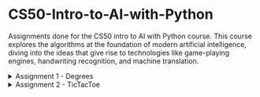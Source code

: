 # CS50-Intro-to-AI-with-Python
Assignments done for the CS50 intro to AI with Python course. This course explores the algorithms at the foundation of modern artificial intelligence, diving into the ideas that give rise to technologies like game-playing engines, handwriting recognition, and machine translation.

<details>

<summary>Assignment 1 - Degrees</summary>

# [Degrees](https://cs50.harvard.edu/ai/2023/projects/0/degrees//#degrees)

Due to interaction with several of the course’s projects, and given that parts of this course material were originally from 2020, the latest version of Python you should use in this course is Python 3.10.

Write a program that determines how many “degrees of separation” apart two actors are.

```
$ python degrees.py large
Loading data...
Data loaded.
Name: Emma Watson
Name: Jennifer Lawrence
3 degrees of separation.
1: Emma Watson and Brendan Gleeson starred in Harry Potter and the Order of the Phoenix
2: Brendan Gleeson and Michael Fassbender starred in Trespass Against Us
3: Michael Fassbender and Jennifer Lawrence starred in X-Men: First Class
```

## [When to Do It](https://cs50.harvard.edu/ai/2023/projects/0/degrees//#when-to-do-it)

By [Sunday, December 31, 2023 at 8:59 PM PST](https://time.cs50.io/20231231T235900-0500).

## [How to Get Help](https://cs50.harvard.edu/ai/2023/projects/0/degrees//#how-to-get-help)

1.  Ask questions via [Ed](https://cs50.edx.org/ed)!
2.  Ask questions via any of CS50’s [communities](https://cs50.harvard.edu/ai/2023/projects/0/degrees//../../../communities/)!

## [Background](https://cs50.harvard.edu/ai/2023/projects/0/degrees//#background)

According to the [Six Degrees of Kevin Bacon](https://en.wikipedia.org/wiki/Six_Degrees_of_Kevin_Bacon) game, anyone in the Hollywood film industry can be connected to Kevin Bacon within six steps, where each step consists of finding a film that two actors both starred in.

In this problem, we’re interested in finding the shortest path between any two actors by choosing a sequence of movies that connects them. For example, the shortest path between Jennifer Lawrence and Tom Hanks is 2: Jennifer Lawrence is connected to Kevin Bacon by both starring in “X-Men: First Class,” and Kevin Bacon is connected to Tom Hanks by both starring in “Apollo 13.”

We can frame this as a search problem: our states are people. Our actions are movies, which take us from one actor to another (it’s true that a movie could take us to multiple different actors, but that’s okay for this problem). Our initial state and goal state are defined by the two people we’re trying to connect. By using breadth-first search, we can find the shortest path from one actor to another.

## [Getting Started](https://cs50.harvard.edu/ai/2023/projects/0/degrees//#getting-started)

-   Download the distribution code from [https://cdn.cs50.net/ai/2023/x/projects/0/degrees.zip](https://cdn.cs50.net/ai/2023/x/projects/0/degrees.zip) and unzip it.

## [Understanding](https://cs50.harvard.edu/ai/2023/projects/0/degrees//#understanding)

The distribution code contains two sets of CSV data files: one set in the `large` directory and one set in the `small` directory. Each contains files with the same names, and the same structure, but `small` is a much smaller dataset for ease of testing and experimentation.

Each dataset consists of three CSV files. A CSV file, if unfamiliar, is just a way of organizing data in a text-based format: each row corresponds to one data entry, with commas in the row separating the values for that entry.

Open up `small/people.csv`. You’ll see that each person has a unique `id`, corresponding with their `id` in [IMDb](https://www.imdb.com/)’s database. They also have a `name`, and a `birth` year.

Next, open up `small/movies.csv`. You’ll see here that each movie also has a unique `id`, in addition to a `title` and the `year` in which the movie was released.

Now, open up `small/stars.csv`. This file establishes a relationship between the people in `people.csv` and the movies in `movies.csv`. Each row is a pair of a `person_id` value and `movie_id` value. The first row (ignoring the header), for example, states that the person with id 102 starred in the movie with id 104257. Checking that against `people.csv` and `movies.csv`, you’ll find that this line is saying that Kevin Bacon starred in the movie “A Few Good Men.”

Next, take a look at `degrees.py`. At the top, several data structures are defined to store information from the CSV files. The `names` dictionary is a way to look up a person by their name: it maps names to a set of corresponding ids (because it’s possible that multiple actors have the same name). The `people` dictionary maps each person’s id to another dictionary with values for the person’s `name`, `birth` year, and the set of all the `movies` they have starred in. And the `movies` dictionary maps each movie’s id to another dictionary with values for that movie’s `title`, release `year`, and the set of all the movie’s `stars`. The `load_data` function loads data from the CSV files into these data structures.

The `main` function in this program first loads data into memory (the directory from which the data is loaded can be specified by a command-line argument). Then, the function prompts the user to type in two names. The `person_id_for_name` function retrieves the id for any person (and handles prompting the user to clarify, in the event that multiple people have the same name). The function then calls the `shortest_path` function to compute the shortest path between the two people, and prints out the path.

The `shortest_path` function, however, is left unimplemented. That’s where you come in!

## [Specification](https://cs50.harvard.edu/ai/2023/projects/0/degrees//#specification)

An automated tool assists the staff in enforcing the constraints in the below specification. Your submission will fail if any of these are not handled properly, if you import modules other than those explicitly allowed, or if you modify functions other than as permitted.

Complete the implementation of the `shortest_path` function such that it returns the shortest path from the person with id `source` to the person with the id `target`.

-   Assuming there is a path from the `source` to the `target`, your function should return a list, where each list item is the next `(movie_id, person_id)` pair in the path from the source to the target. Each pair should be a tuple of two strings.
    -   For example, if the return value of `shortest_path` were `[(1, 2), (3, 4)]`, that would mean that the source starred in movie 1 with person 2, person 2 starred in movie 3 with person 4, and person 4 is the target.
-   If there are multiple paths of minimum length from the source to the target, your function can return any of them.
-   If there is no possible path between two actors, your function should return `None`.
-   You may call the `neighbors_for_person` function, which accepts a person’s id as input, and returns a set of `(movie_id, person_id)` pairs for all people who starred in a movie with a given person.

You should not modify anything else in the file other than the `shortest_path` function, though you may write additional functions and/or import other Python standard library modules.

## [Hints](https://cs50.harvard.edu/ai/2023/projects/0/degrees//#hints)

-   While the implementation of search in lecture checks for a goal when a node is popped off the frontier, you can improve the efficiency of your search by checking for a goal as nodes are added to the frontier: if you detect a goal node, no need to add it to the frontier, you can simply return the solution immediately.
-   You’re welcome to borrow and adapt any code from the lecture examples. We’ve already provided you with a file `util.py` that contains the lecture implementations for `Node`, `StackFrontier`, and `QueueFrontier`, which you’re welcome to use (and modify if you’d like).

## [How to Submit](https://cs50.harvard.edu/ai/2023/projects/0/degrees//#how-to-submit)

Note that the branch to which this project should be submitted has changed. Submissions beginning [Sunday, August 13, 2023 at 9:00 PM PDT](https://time.cs50.io/20230814T000000-0400) **must** use this branch for their submission. Submitting to any other branch, even on a resubmission, is no longer valid. Submissions prior to that date will still be accepted if submitted to the prior branch.

You may not have your code in your `ai50/projects/2023/x/degrees` branch nested within any further subdirectories (such as a subdirectory called `degrees` or `project0a`). That is to say, if the staff attempts to access `https://github.com/me50/USERNAME/blob/ai50/projects/2023/x/degrees/degrees.py`, where `USERNAME` is your GitHub username, that is exactly where your file should live. If your file is not at that location when the staff attempts to grade, your submission will fail.

1.  Visit [this link](https://submit.cs50.io/invites/8f7fa48876984cda98a73ba53bcf01fd), log in with your GitHub account, and click **Authorize cs50**. Then, check the box indicating that you’d like to grant course staff access to your submissions, and click **Join course**.
2.  [Install Git](https://git-scm.com/downloads) and, optionally, [install `submit50`](https://cs50.readthedocs.io/submit50/).
3.  If you’ve installed `submit50`, execute

    ```
    submit50 ai50/projects/2023/x/degrees
    ```

    Otherwise, using Git, push your work to `https://github.com/me50/USERNAME.git`, where `USERNAME` is your GitHub username, on a branch called `ai50/projects/2023/x/degrees`. **If you use Git directly, please be sure to exclude the `small` and `large` directories from your submission.** If you use `submit50`, this will be done automatically.

4.  Submit [this form](https://forms.cs50.io/e3a26427-728c-4169-995b-dd99c4cb5c06).

You can then go to [https://cs50.me/cs50ai](https://cs50.me/cs50ai) to view your current progress!

## [Acknowledgements](https://cs50.harvard.edu/ai/2023/projects/0/degrees//#acknowledgements)

Information courtesy of [IMDb](https://www.imdb.com). Used with permission.
</details>

<details>

<summary>Assignment 2 - TicTacToe</summary>

# [Tic-Tac-Toe](https://cs50.harvard.edu/ai/2023/projects/0/tictactoe//#tic-tac-toe)

Due to interaction with several of the course’s projects, and given that parts of this course material were originally from 2020, the latest version of Python you should use in this course is Python 3.10.

Using Minimax, implement an AI to play Tic-Tac-Toe optimally.

![Tic-Tac-Toe Game](https://cs50.harvard.edu/ai/2023/projects/0/tictactoe//images/game.png)

## [When to Do It](https://cs50.harvard.edu/ai/2023/projects/0/tictactoe//#when-to-do-it)

By [Sunday, December 31, 2023 at 8:59 PM PST](https://time.cs50.io/20231231T235900-0500).

## [How to Get Help](https://cs50.harvard.edu/ai/2023/projects/0/tictactoe//#how-to-get-help)

1.  Ask questions via [Ed](https://cs50.edx.org/ed)!
2.  Ask questions via any of CS50’s [communities](https://cs50.harvard.edu/ai/2023/projects/0/tictactoe//../../../communities/)!

## [Getting Started](https://cs50.harvard.edu/ai/2023/projects/0/tictactoe//#getting-started)

-   Download the distribution code from [https://cdn.cs50.net/ai/2023/x/projects/0/tictactoe.zip](https://cdn.cs50.net/ai/2023/x/projects/0/tictactoe.zip) and unzip it.
-   Once in the directory for the project, run `pip3 install -r requirements.txt` to install the required Python package (`pygame`) for this project.

## [Understanding](https://cs50.harvard.edu/ai/2023/projects/0/tictactoe//#understanding)

There are two main files in this project: `runner.py` and `tictactoe.py`. `tictactoe.py` contains all of the logic for playing the game, and for making optimal moves. `runner.py` has been implemented for you, and contains all of the code to run the graphical interface for the game. Once you’ve completed all the required functions in `tictactoe.py`, you should be able to run `python runner.py` to play against your AI!

Let’s open up `tictactoe.py` to get an understanding for what’s provided. First, we define three variables: `X`, `O`, and `EMPTY`, to represent possible moves of the board.

The function `initial_state` returns the starting state of the board. For this problem, we’ve chosen to represent the board as a list of three lists (representing the three rows of the board), where each internal list contains three values that are either `X`, `O`, or `EMPTY`. What follows are functions that we’ve left up to you to implement!

## [Specification](https://cs50.harvard.edu/ai/2023/projects/0/tictactoe//#specification)

An automated tool assists the staff in enforcing the constraints in the below specification. Your submission will fail if any of these are not handled properly, if you import modules other than those explicitly allowed, or if you modify functions other than as permitted.

Complete the implementations of `player`, `actions`, `result`, `winner`, `terminal`, `utility`, and `minimax`.

-   The `player` function should take a `board` state as input, and return which player’s turn it is (either `X` or `O`).
    -   In the initial game state, `X` gets the first move. Subsequently, the player alternates with each additional move.
    -   Any return value is acceptable if a terminal board is provided as input (i.e., the game is already over).
-   The `actions` function should return a `set` of all of the possible actions that can be taken on a given board.
    -   Each action should be represented as a tuple `(i, j)` where `i` corresponds to the row of the move (`0`, `1`, or `2`) and `j` corresponds to which cell in the row corresponds to the move (also `0`, `1`, or `2`).
    -   Possible moves are any cells on the board that do not already have an `X` or an `O` in them.
    -   Any return value is acceptable if a terminal board is provided as input.
-   The `result` function takes a `board` and an `action` as input, and should return a new board state, without modifying the original board.
    -   If `action` is not a valid action for the board, your program should [raise an exception](https://docs.python.org/3/tutorial/errors.html#raising-exceptions).
    -   The returned board state should be the board that would result from taking the original input board, and letting the player whose turn it is make their move at the cell indicated by the input action.
    -   Importantly, the original board should be left unmodified: since Minimax will ultimately require considering many different board states during its computation. This means that simply updating a cell in `board` itself is not a correct implementation of the `result` function. You’ll likely want to make a [deep copy](https://docs.python.org/3/library/copy.html#copy.deepcopy) of the board first before making any changes.
-   The `winner` function should accept a `board` as input, and return the winner of the board if there is one.
    -   If the X player has won the game, your function should return `X`. If the O player has won the game, your function should return `O`.
    -   One can win the game with three of their moves in a row horizontally, vertically, or diagonally.
    -   You may assume that there will be at most one winner (that is, no board will ever have both players with three-in-a-row, since that would be an invalid board state).
    -   If there is no winner of the game (either because the game is in progress, or because it ended in a tie), the function should return `None`.
-   The `terminal` function should accept a `board` as input, and return a boolean value indicating whether the game is over.
    -   If the game is over, either because someone has won the game or because all cells have been filled without anyone winning, the function should return `True`.
    -   Otherwise, the function should return `False` if the game is still in progress.
-   The `utility` function should accept a terminal `board` as input and output the utility of the board.
    -   If X has won the game, the utility is `1`. If O has won the game, the utility is `-1`. If the game has ended in a tie, the utility is `0`.
    -   You may assume `utility` will only be called on a `board` if `terminal(board)` is `True`.
-   The `minimax` function should take a `board` as input, and return the optimal move for the player to move on that board.
    -   The move returned should be the optimal action `(i, j)` that is one of the allowable actions on the board. If multiple moves are equally optimal, any of those moves is acceptable.
    -   If the `board` is a terminal board, the `minimax` function should return `None`.

For all functions that accept a `board` as input, you may assume that it is a valid board (namely, that it is a list that contains three rows, each with three values of either `X`, `O`, or `EMPTY`). You should not modify the function declarations (the order or number of arguments to each function) provided.

Once all functions are implemented correctly, you should be able to run `python runner.py` and play against your AI. And, since Tic-Tac-Toe is a tie given optimal play by both sides, you should never be able to beat the AI (though if you don’t play optimally as well, it may beat you!)

## [Hints](https://cs50.harvard.edu/ai/2023/projects/0/tictactoe//#hints)

-   If you’d like to test your functions in a different Python file, you can import them with lines like `from tictactoe import initial_state`.
-   You’re welcome to add additional helper functions to `tictactoe.py`, provided that their names do not collide with function or variable names already in the module.
-   Alpha-beta pruning is optional, but may make your AI run more efficiently!

## [How to Submit](https://cs50.harvard.edu/ai/2023/projects/0/tictactoe//#how-to-submit)

Note that the branch to which this project should be submitted has changed. Submissions beginning [Sunday, August 13, 2023 at 9:00 PM PDT](https://time.cs50.io/20230814T000000-0400) **must** use this branch for their submission. Submitting to any other branch, even on a resubmission, is no longer valid. Submissions prior to that date will still be accepted if submitted to the prior branch.

You may not have your code in your `ai50/projects/2023/x/tictactoe` branch nested within any further subdirectories (such as a subdirectory called `tictactoe` or `project0b`). That is to say, if the staff attempts to access `https://github.com/me50/USERNAME/blob/ai50/projects/2023/x/tictactoe/tictactoe.py`, where `USERNAME` is your GitHub username, that is exactly where your file should live. If your file is not at that location when the staff attempts to grade, your submission will fail.

1.  Visit [this link](https://submit.cs50.io/invites/8f7fa48876984cda98a73ba53bcf01fd), log in with your GitHub account, and click **Authorize cs50**. Then, check the box indicating that you’d like to grant course staff access to your submissions, and click **Join course**.
2.  [Install Git](https://git-scm.com/downloads) and, optionally, [install `submit50`](https://cs50.readthedocs.io/submit50/).
3.  If you’ve installed `submit50`, execute

    ```
    submit50 ai50/projects/2023/x/tictactoe
    ```

    Otherwise, using Git, push your work to `https://github.com/me50/USERNAME.git`, where `USERNAME` is your GitHub username, on a branch called `ai50/projects/2023/x/tictactoe`.

4.  Submit [this form](https://forms.cs50.io/c6463afe-9a42-4a0b-ac8a-36ab3075ccca).

You can then go to [https://cs50.me/cs50ai](https://cs50.me/cs50ai) to view your current progress!

</details